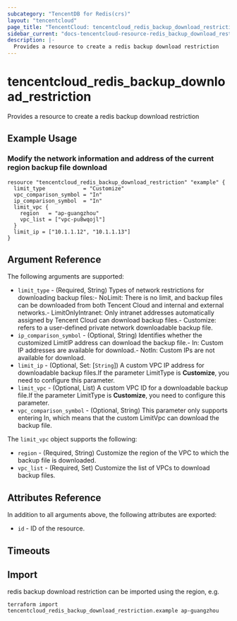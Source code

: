 ```yaml
---
subcategory: "TencentDB for Redis(crs)"
layout: "tencentcloud"
page_title: "TencentCloud: tencentcloud_redis_backup_download_restriction"
sidebar_current: "docs-tencentcloud-resource-redis_backup_download_restriction"
description: |-
  Provides a resource to create a redis backup download restriction
---
```


# tencentcloud_redis_backup_download_restriction

Provides a resource to create a redis backup download restriction

## Example Usage

### Modify the network information and address of the current region backup file download

```hcl
resource "tencentcloud_redis_backup_download_restriction" "example" {
  limit_type            = "Customize"
  vpc_comparison_symbol = "In"
  ip_comparison_symbol  = "In"
  limit_vpc {
    region   = "ap-guangzhou"
    vpc_list = ["vpc-pu8wqojl"]
  }
  limit_ip = ["10.1.1.12", "10.1.1.13"]
}
```

## Argument Reference

The following arguments are supported:

* `limit_type` - (Required, String) Types of network restrictions for downloading backup files:- NoLimit: There is no limit, and backup files can be downloaded from both Tencent Cloud and internal and external networks.- LimitOnlyIntranet: Only intranet addresses automatically assigned by Tencent Cloud can download backup files.- Customize: refers to a user-defined private network downloadable backup file.
* `ip_comparison_symbol` - (Optional, String) Identifies whether the customized LimitIP address can download the backup file.- In: Custom IP addresses are available for download.- NotIn: Custom IPs are not available for download.
* `limit_ip` - (Optional, Set: [`String`]) A custom VPC IP address for downloadable backup files.If the parameter LimitType is **Customize**, you need to configure this parameter.
* `limit_vpc` - (Optional, List) A custom VPC ID for a downloadable backup file.If the parameter LimitType is **Customize**, you need to configure this parameter.
* `vpc_comparison_symbol` - (Optional, String) This parameter only supports entering In, which means that the custom LimitVpc can download the backup file.

The `limit_vpc` object supports the following:

* `region` - (Required, String) Customize the region of the VPC to which the backup file is downloaded.
* `vpc_list` - (Required, Set) Customize the list of VPCs to download backup files.

## Attributes Reference

In addition to all arguments above, the following attributes are exported:

* `id` - ID of the resource.



## Timeouts

<no value>


## Import

redis backup download restriction can be imported using the region, e.g.

```
terraform import tencentcloud_redis_backup_download_restriction.example ap-guangzhou
```

